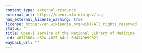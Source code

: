 ```yaml
---
content_type: external-resource
external_url: https://openi.nlm.nih.gov/faq
has_external_license_warning: true
license: https://en.wikipedia.org/wiki/All_rights_reserved
status: ''
title: Open-i service of the National Library of Medicine
uid: 46173804-d62a-4625-b4c2-0d4149b99321
wayback_url: ''
---
```

